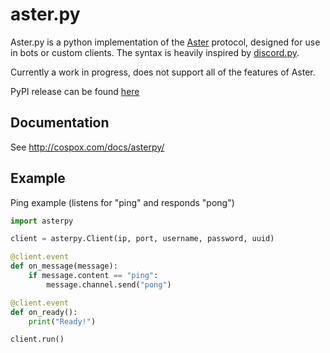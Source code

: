 # aster.py

Aster.py is a python implementation of the [Aster](https://github.com/Jachdich/aster-server) protocol, designed for use in bots or custom clients. The syntax is heavily inspired by [discord.py](https://github.com/Rapptz/discord.py).

Currently a work in progress, does not support all of the features of Aster.

PyPI release can be found [here](https://pypi.org/project/asterpy/)


## Documentation

See http://cospox.com/docs/asterpy/

## Example

Ping example (listens for "ping" and responds "pong")
```py
import asterpy

client = asterpy.Client(ip, port, username, password, uuid)

@client.event
def on_message(message):
    if message.content == "ping":
        message.channel.send("pong")

@client.event
def on_ready():
    print("Ready!")

client.run()
```